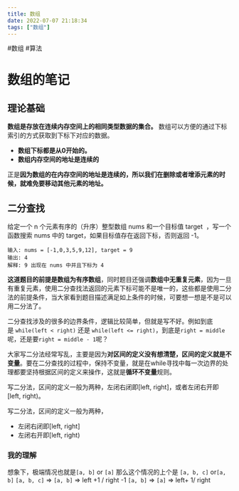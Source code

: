 ```yaml
---
title: 数组
date: 2022-07-07 21:18:34
tags: ["数组"]
---
```

#数组 #算法

# 数组的笔记
## 理论基础
**数组是存放在连续内存空间上的相同类型数据的集合。**
数组可以方便的通过下标索引的方式获取到下标下对应的数据。

-   **数组下标都是从0开始的。**
-   **数组内存空间的地址是连续的**

正是**因为数组的在内存空间的地址是连续的，所以我们在删除或者增添元素的时候，就难免要移动其他元素的地址。**


## 二分查找
给定一个 n 个元素有序的（升序）整型数组 nums 和一个目标值 target  ，写一个函数搜索 nums 中的 target，如果目标值存在返回下标，否则返回 -1。

```
输入: nums = [-1,0,3,5,9,12], target = 9     
输出: 4       
解释: 9 出现在 nums 中并且下标为 4     
```

**这道题目的前提是数组为有序数组**，同时题目还强调**数组中无重复元素**，因为一旦有重复元素，使用二分查找法返回的元素下标可能不是唯一的，这些都是使用二分法的前提条件，当大家看到题目描述满足如上条件的时候，可要想一想是不是可以用二分法了。

二分查找涉及的很多的边界条件，逻辑比较简单，但就是写不好。例如到底是 `while(left < right)` 还是 `while(left <= right)`，到底是`right = middle`呢，还是要`right = middle - 1`呢？

大家写二分法经常写乱，主要是因为**对区间的定义没有想清楚，区间的定义就是不变量**。要在二分查找的过程中，保持不变量，就是在while寻找中每一次边界的处理都要坚持根据区间的定义来操作，这就是**循环不变量**规则。

写二分法，区间的定义一般为两种，左闭右闭即[left, right]，或者左闭右开即[left, right)。

写二分法，区间的定义一般为两种，
- 左闭右闭即[left, right]
- 左闭右开即[left, right)

### 我的理解
想象下，极端情况也就是`[a, b]` or `[a]`
那么这个情况的上个是 `[a, b, c]` or`[a, b]`
`[a, b, c]` => `[a, b]` => left +1 / right -1
`[a, b]` => `[a]` => left+ 1/ right
